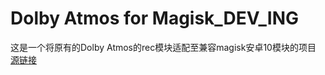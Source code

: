 # Dolby Atmos for Magisk_DEV_ING
这是一个将原有的Dolby Atmos的rec模块适配至兼容magisk安卓10模块的项目
[源链接](https://www.androidsis.com/zh-TW/%E5%A6%82%E4%BD%95%E5%AE%89%E8%A3%9D%E6%9D%9C%E6%AF%94%E5%85%A8%E6%99%AF%E8%81%B2%EF%BC%88Dolby-Atmos%EF%BC%89/
)